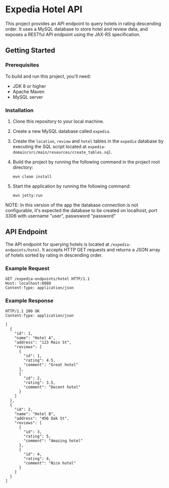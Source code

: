 # Expedia Hotel API

This project provides an API endpoint to query hotels in rating descending order. It uses a MySQL database to store hotel and review data, and exposes a RESTful API endpoint using the JAX-RS specification.

## Getting Started

### Prerequisites

To build and run this project, you'll need:

- JDK 8 or higher
- Apache Maven
- MySQL server

### Installation

1. Clone this repository to your local machine.
2. Create a new MySQL database called `expedia`.
3. Create the `location`, `review` and `hotel` tables in the `expedia` database by executing the SQL script located at `expedia-domain/src/main/resources/create_tables.sql`.
4. Build the project by running the following command in the project root directory:

    ```
    mvn clean install
    ```

5. Start the application by running the following command:

    ```
    mvn jetty:run
    ```
NOTE: In this version of the app the database connection is not configurable, it's expected the database to be created on localhost, port 3306 with username "user", paswsword "password"

## API Endpoint

The API endpoint for querying hotels is located at `/expedia-endpoints/hotel`. It accepts HTTP GET requests and returns a JSON array of hotels sorted by rating in descending order.

### Example Request

```
GET /expedia-endpoints/hotel HTTP/1.1
Host: localhost:8080
Content-Type: application/json
```

### Example Response

```
HTTP/1.1 200 OK
Content-Type: application/json

[
  {
    "id": 1,
    "name": "Hotel A",
    "address": "123 Main St",
    "reviews": [
      {
        "id": 1,
        "rating": 4.5,
        "comment": "Great hotel"
      },
      {
        "id": 2,
        "rating": 3.5,
        "comment": "Decent hotel"
      }
    ]
  },
  {
    "id": 2,
    "name": "Hotel B",
    "address": "456 Oak St",
    "reviews": [
      {
        "id": 3,
        "rating": 5,
        "comment": "Amazing hotel"
      },
      {
        "id": 4,
        "rating": 4,
        "comment": "Nice hotel"
      }
    ]
  }
]
```
